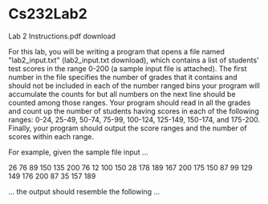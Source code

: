 # Cs232Lab2
Lab 2 Instructions.pdf download

For this lab, you will be writing a program that opens a file named "lab2_input.txt" (lab2_input.txt  download), which contains a list of students' test scores in the range 0-200 (a sample input file is attached).  The first number in the file specifies the number of grades that it contains and should not be included in each of the number ranged bins your program will accumulate the counts for but all numbers on the next line should be counted among those ranges.  Your program should read in all the grades and count up the number of students having scores in each of the following ranges: 0-24, 25-49, 50-74, 75-99, 100-124, 125-149, 150-174, and 175-200.  Finally, your program should output the score ranges and the number of scores within each range.

For example, given the sample file input ...

26
76 89 150 135 200 76 12 100 150 28 178 189 167 200 175 150 87 99 129 149 176 200 87 35 157 189

... the output should resemble the following ...

[0 - 24]: 1
[25 - 49]: 2
[50 - 74]: 0
[75 - 99]: 6
[100 - 124]: 1
[125 - 149]: 3
[150 - 174]: 5
[175 - 200]: 8
